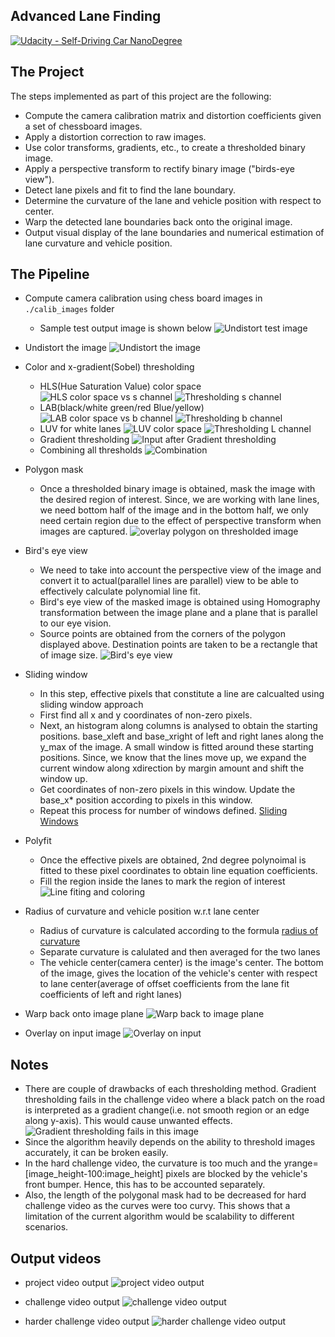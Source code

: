 ## Advanced Lane Finding
[![Udacity - Self-Driving Car NanoDegree](https://s3.amazonaws.com/udacity-sdc/github/shield-carnd.svg)](http://www.udacity.com/drive)

The Project
---

The steps implemented as part of this project are the following:

* Compute the camera calibration matrix and distortion coefficients given a set of chessboard images.
* Apply a distortion correction to raw images.
* Use color transforms, gradients, etc., to create a thresholded binary image.
* Apply a perspective transform to rectify binary image ("birds-eye view").
* Detect lane pixels and fit to find the lane boundary.
* Determine the curvature of the lane and vehicle position with respect to center.
* Warp the detected lane boundaries back onto the original image.
* Output visual display of the lane boundaries and numerical estimation of lane curvature and vehicle position.

The Pipeline
---
* Compute camera calibration using chess board images in `./calib_images` folder
  * Sample test output image is shown below
  ![Undistort test image](./output_images/Undistort_test_image.png)
  
* Undistort the image
![Undistort the image](./output_images/Undistort_input_image.png)

* Color and x-gradient(Sobel) thresholding 
  * HLS(Hue Saturation Value) color space
  ![HLS color space vs s channel](./output_images/hls_and_s_channel.png)
  ![Thresholding s channel](./output_images/s_channel-after-thresholding.png)
  * LAB(black/white green/red Blue/yellow)
  ![LAB color space vs b channel](./output_images/lab-and-b_channel.png)
  ![Thresholding b channel](./output_images/b_channel-after-thresholding.png)
  * LUV for white lanes
  ![LUV color space](./output_images/input-and-luv-color-space.png)
  ![Thresholding L channel](./output_images/l_channel-after-thresholding.png)
  * Gradient thresholding
  ![Input after Gradient thresholding](./output_images/Input-after-gradient-thresholding.png)
  * Combining all thresholds
  ![Combination](./output_images/Combining-all-thresholds.png)
  
* Polygon mask
  * Once a thresholded binary image is obtained, mask the image with the desired region of interest. Since, we are working with lane lines, we need bottom half of the image and in the bottom half, we only need certain region due to the effect of perspective transform when images are captured.
   ![overlay polygon on thresholded image](./output_images/overlay-polygon-on-thresholded-image.png)
  
* Bird's eye view
  * We need to take into account the perspective view of the image and convert it to actual(parallel lines are parallel) view to be able to effectively calculate polynomial line fit.
  * Bird's eye view of the masked image is obtained using Homography transformation between the image plane and a plane that is parallel to our eye vision.
  * Source points are obtained from the corners of the polygon displayed above. Destination points are taken to be a rectangle that of image size.
   ![Bird's eye view](./output_images/bird's-eye-view.png)
 
* Sliding window
  * In this step, effective pixels that constitute a line are calcualted using sliding window approach
  * First find all x and y coordinates of non-zero pixels.
  * Next, an histogram along columns is analysed to obtain the starting positions. base_xleft and base_xright of left and right lanes along the y_max of the image. A small window is fitted around these starting positions. Since, we know that the lines move up, we expand the current window along xdirection by margin amount and shift the window up.
  * Get coordinates of non-zero pixels in this window. Update the base_x* position according to pixels in this window.
  * Repeat this process for number of windows defined.
    [Sliding Windows](./output_images/sliding-windows-on-warped-image.png)
 
* Polyfit
  * Once the effective pixels are obtained, 2nd degree polynoimal is fitted to these pixel coordinates to obtain line equation coefficients.
  * Fill the region inside the lanes to mark the region of interest
   ![Line fiting and coloring](./output_images/Fill-region-inside-lane.png)

* Radius of curvature and vehicle position w.r.t lane center
  * Radius of curvature is calculated according to the formula [radius of curvature](https://en.wikipedia.org/wiki/Radius_of_curvature)
  * Separate curvature is calulated and then averaged for the two lanes
  * The vehicle center(camera center) is the image's center. The bottom of the image, gives the location of the vehicle's center with respect to lane center(average of offset coefficients from the lane fit coefficients of left and right lanes)
  
* Warp back onto image plane
  ![Warp back to image plane](./output_images/Warp-back-to-image-plane.png)

* Overlay on input image
  ![Overlay on input](./output_images/overlay-on-input.png)
  
Notes
---
* There are couple of drawbacks of each thresholding method. Gradient thresholding fails in the challenge video where a black patch on the road is interpreted as a gradient change(i.e. not smooth region or an edge along y-axis). This would cause unwanted effects.
![Gradient thresholding fails in this image](./output_images/derivative_fails.png)
* Since the algorithm heavily depends on the ability to threshold images accurately, it can be broken easily.
* In the hard challenge video, the curvature is too much and the yrange=[image_height-100:image_height] pixels are blocked by the vehicle's front bumper. Hence, this has to be accounted separately.
* Also, the length of the polygonal mask had to be decreased for hard challenge video as the curves were too curvy. This shows that a limitation of the current algorithm would be scalability to different scenarios.

Output videos
---

* project video output
![project video output](./output_videos/project_video.gif)

* challenge video output
![challenge video output](./output_videos/challenge_video.gif)

* harder challenge video output
![harder challenge video output](./output_videos/harder_challenge_video.gif)

